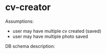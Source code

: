 # cv-creator


Assumptions:

- user may have multiple cv created (saved)
- user may have multiple photo saved


DB schema description:



